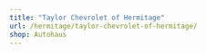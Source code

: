 ```yaml
---
title: "Taylor Chevrolet of Hermitage"
url: /hermitage/taylor-chevrolet-of-hermitage/
shop: Autohaus
---
```

